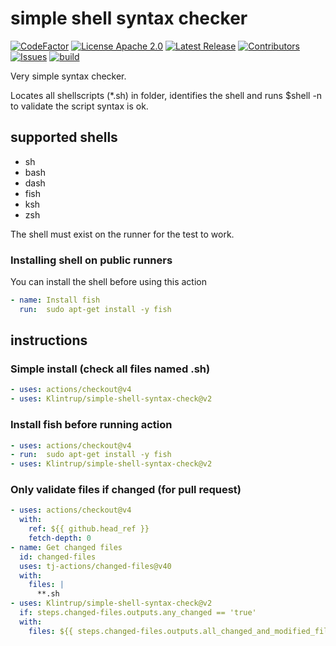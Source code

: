 # simple shell syntax checker

[![CodeFactor](https://www.codefactor.io/repository/github/klintrup/simple-shell-syntax-check/badge)](https://www.codefactor.io/repository/github/klintrup/simple-shell-syntax-check)
[![License Apache 2.0](https://img.shields.io/github/license/Klintrup/simple-shell-syntax-check)](https://github.com/Klintrup/simple-shell-syntax-check/blob/main/LICENSE)
[![Latest Release](https://img.shields.io/github/v/release/Klintrup/simple-shell-syntax-check)](https://github.com/Klintrup/simple-shell-syntax-check/releases)
[![Contributors](https://img.shields.io/github/contributors-anon/Klintrup/simple-shell-syntax-check)](https://github.com/Klintrup/simple-shell-syntax-check/graphs/contributors)
[![Issues](https://img.shields.io/github/issues/Klintrup/simple-shell-syntax-check)](https://github.com/Klintrup/simple-shell-syntax-check/issues)
[![build](https://img.shields.io/github/actions/workflow/status/Klintrup/simple-shell-syntax-check/lint-shell.yml)](https://github.com/Klintrup/simple-shell-syntax-check/actions/workflows/lint-shell.yml)

Very simple syntax checker.

Locates all shellscripts (*.sh) in folder, identifies the shell and runs $shell -n to validate the script syntax is ok.

## supported shells

- sh  
- bash  
- dash  
- fish  
- ksh  
- zsh  

The shell must exist on the runner for the test to work.

### Installing shell on public runners

You can install the shell before using this action

```yaml
- name: Install fish
  run:  sudo apt-get install -y fish
```

## instructions

### Simple install (check all files named .sh)

```yaml
- uses: actions/checkout@v4
- uses: Klintrup/simple-shell-syntax-check@v2
```

### Install fish before running action

```yaml
- uses: actions/checkout@v4
- run:  sudo apt-get install -y fish
- uses: Klintrup/simple-shell-syntax-check@v2
```

### Only validate files if changed (for pull request)

```yaml
- uses: actions/checkout@v4
  with:
    ref: ${{ github.head_ref }}
    fetch-depth: 0
- name: Get changed files
  id: changed-files
  uses: tj-actions/changed-files@v40
  with:
    files: |
      **.sh
- uses: Klintrup/simple-shell-syntax-check@v2
  if: steps.changed-files.outputs.any_changed == 'true'
  with:
    files: ${{ steps.changed-files.outputs.all_changed_and_modified_files }}            
```
